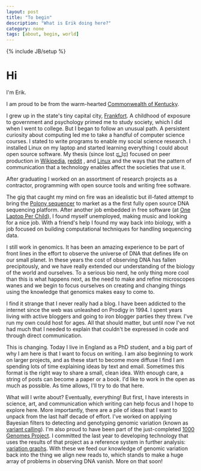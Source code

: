 ```yaml
---
layout: post
title: "To begin"
description: "What is Erik doing here?"
category: none
tags: [about, begin, world]
---
```

{% include JB/setup %}

# Hi

I'm Erik.

I am proud to be from the warm-hearted [Commonwealth of Kentucky](https://en.wikipedia.org/wiki/Kentucky).

I grew up in the state's tiny capital city, [Frankfort](https://en.wikipedia.org/wiki/Frankfort,_Kentucky). A childhood of exposure to government and psychology primed me to study society,  which I did when I went to college. But I began to follow an unusual path. A persistent curiosity about computing led me to take a handful of computer science courses. I stated to write programs to enable my social science research. I installed Linux on my laptop and started learning everything I could about open source software. My thesis (since lost ಥل͟ಥ) focused on peer production in [Wikipedia](https://wikimedia.org/), [reddit](https://reddit.com/) 
, and [Linux](https://linux.org/) and the ways that the pattern of communication that a technology enables affect the societies that use it.

After graduating I worked on an assortment of research projects as a contractor, programming with open source tools and writing free software.

The gig that caught my mind on fire was an idealistic but ill-fated attempt to bring the [Polony sequencer](https://en.wikipedia.org/wiki/Polony_sequencing) to market as a the first fully open source DNA sequencing platform. After another job embedded in free software (at [One Laptop Per Child](https://laptop.org)), I found myself unemployed, making music and looking for a nice job. With a friend's help I found my way back into biology, with a job focused on building computational techniques for handling sequencing data. 

I still work in genomics. It has been an amazing experience to be part of front lines in the effort to observe the universe of DNA that defines life on our small planet. In these years the cost of observing DNA has fallen precipitously, and we have really extended our understanding of the biology of the world and ourselves. To a serious bio nerd, he only thing more cool than this is what happens next, as the need to make and refine microscopes wanes and we begin to focus ourselves on creating and changing things using the knowledge that genomics makes easy to come to.

I find it strange that I never really had a blog. I have been addicted to the internet since the web was unleashed on Prodigy in 1994. I spent years living with active bloggers and going to iron blogger parties they threw. I've run my own could host for ages. All that should matter, but until now I've not had much that I needed to explain that couldn't be expressed in code and through direct communication.

This is changing. Today I live in England as a PhD student, and a big part of why I am here is that I want to focus on writing. I am also beginning to work on larger projects, and as these start to become more diffuse I find I am spending lots of time explaining ideas by text and email. Sometimes this format is the right way to share a small, clean idea. With enough care, a string of posts can become a paper or a book. I'd like to work in the open as much as possible. As time allows, I'll try to do that here.

What will I write about? Eventually, everything! But first, I have interests in science, art, and communication which writing can help focus and I hope to explore here. More importantly, there are a pile of ideas that I want to unpack from the last half decade of effort. I've worked on applying Bayesian filters to detecting and genotyping genomic variation (known as [variant calling](https://github.com/ekg/freebayes)). I'm also proud to have been part of the
just-completed [1000 Genomes Project](www.1000genomes.org). I committed the last year to developing technology that uses the results of that project as a reference system in further analysis: [variation graphs](https://github.com/ekg/vg). With these we feed our knowledge of genomic variation back into the thing we align new reads to, which stands to make a huge array of problems in observing DNA vanish. More on that soon!